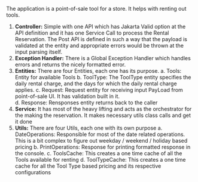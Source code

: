 The application is a point-of-sale tool for a store. It helps with renting out tools.

1. **Controller:** Simple with one API which has Jakarta Valid option at the API definition and it has one Service Call to process the Rental Reservation.
    The Post API is defined in such a way that the payload is validated at the entity and appropriate errors would be thrown at the input parsing itself.
2. **Exception Handler:** There is a Global Exception Handler which handles errors and returns the nicely formatted error. 
3. **Entities:** There are four Entities, each one has its purpose.
     a. Tools: Entity for available Tools
     b. ToolType: The ToolType entity specifies the daily rental charge, and the days for which the daily rental charge applies.
     c. Request: Request entity for receiving input PayLoad from point-of-sale UI. It has validation built in it.  
     d. Response: Rensponses entity returns back to the caller
4. **Service:** It has most of the heavy lifting and acts as the orchestrator for the making the reservation. It makes necessary utils class calls and get it done
5. **Utils:** There are four Utils, each one with its own purpose
     a. DateOperations: Responsible for most of the date related operations. This is a bit complex to figure out weekday / weekend / holiday based pricing
     b. PrintOperations: Response for printing formatted response in the console.
     c. ToolsCache: This creates a one time cache of all the Tools available for renting
     d. ToolTypeCache: This creates a one time cache for all the Tool Type based pricing and its respective configurations
